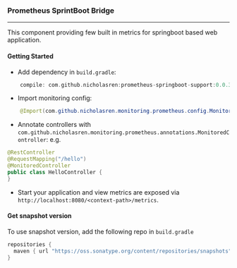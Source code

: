 ### Prometheus SprintBoot Bridge

---
This component providing few built in metrics for springboot based web application.


#### Getting Started
- Add dependency in `build.gradle`:
```groovy
    compile: com.github.nicholasren:prometheus-springboot-support:0.0.3
```
- Import monitoring config:
```java
    @Import(com.github.nicholasren.monitoring.prometheus.config.MonitoringConfig.class)
```

- Annotate controllers with `com.github.nicholasren.monitoring.prometheus.annotations.MonitoredController`:
e.g.
```java
@RestController
@RequestMapping("/hello")
@MonitoredController
public class HelloController {
}
```

- Start your application and view metrics are exposed via `http://localhost:8080/<context-path>/metrics`.

#### Get snapshot version
To use snapshot version, add the following repo in `build.gradle`

```groovy
repositories {
  maven { url "https://oss.sonatype.org/content/repositories/snapshots" }
}
```
